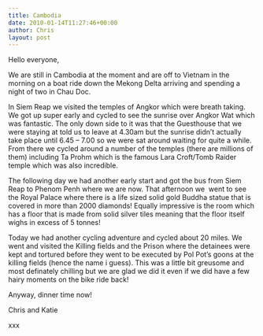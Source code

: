 ```yaml
---
title: Cambodia
date: 2010-01-14T11:27:46+00:00
author: Chris
layout: post
---
```

Hello everyone,

We are still in Cambodia at the moment and are off to Vietnam in the morning on a boat ride down the Mekong Delta arriving and spending a night of two in Chau Doc.

In Siem Reap we visited the temples of Angkor which were breath taking. We got up super early and cycled to see the sunrise over Angkor Wat which was fantastic. The only down side to it was that the Guesthouse that we were staying at told us to leave at 4.30am but the sunrise didn&#8217;t actually take place until 6.45 &#8211; 7.00 so we were sat around waiting for quite a while. From there we cycled around a number of the temples (there are millions of them) including Ta Prohm which is the famous Lara Croft/Tomb Raider temple which was also incredible.

The following day we had another early start and got the bus from Siem Reap to Phenom Penh where we are now. That afternoon we  went to see the Royal Palace where there is a life sized solid gold Buddha statue that is covered in more than 2000 diamonds! Equally impressive is the room which has a floor that is made from solid silver tiles meaning that the floor itself wighs in excess of 5 tonnes!

Today we had another cycling adventure and cycled about 20 miles. We went and visited the Killing fields and the Prison where the detainees were kept and tortured before they went to be executed by Pol Pot&#8217;s goons at the killing fields (hence the name i guess). This was a little bit greusome and most definately chilling but we are glad we did it even if we did have a few hairy moments on the bike ride back!

Anyway, dinner time now!

Chris and Katie

xxx
